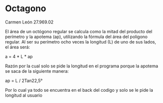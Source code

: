 # Octagono
Carmen León 27.969.02

El área de un octógono regular se calcula como la mitad del producto del perímetro y la apotema (ap), utilizando la fórmula del área del poligono regular.
Al ser su perímetro ocho veces la longitud (L) de uno de sus lados, el área será:

a = 4 * L * ap

Razón por la cual solo se pide la longitud en el programa porque la apotema se saca de la siguiente manera:

ap = L / 2Tan22,5°

Por lo cual ya todo se encuentra en el back del codigo y solo se le pide la longitud al usuario 
